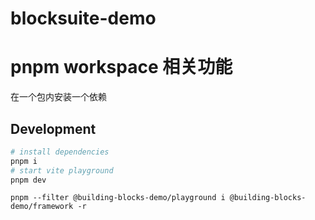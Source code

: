 # blocksuite-demo

# pnpm workspace 相关功能

在一个包内安装一个依赖

## Development

```bash
# install dependencies
pnpm i
# start vite playground
pnpm dev
```

```
pnpm --filter @building-blocks-demo/playground i @building-blocks-demo/framework -r
```
